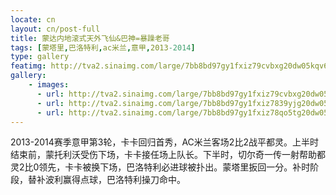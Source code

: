 ```yaml
---
locate: cn
layout: cn/post-full
title: 蒙达内地滚式天外飞仙&巴神=暴躁老哥
tags: [蒙塔里,巴洛特利,ac米兰,意甲,2013-2014]
type: gallery
featimg: http://tva2.sinaimg.com/large/7bb8bd97gy1fxiz79cvbxg20dw05kqv6.gif
gallery:
    - images:
      - url: http://tva2.sinaimg.com/large/7bb8bd97gy1fxiz79cvbxg20dw05kqv6.gif
      - url: http://tva2.sinaimg.com/large/7bb8bd97gy1fxiz7839yjg20dw05kkjn.gif
      - url: http://tva2.sinaimg.com/large/7bb8bd97gy1fxiz78qo5tg20dw05ke83.gif
---
```


2013-2014赛季意甲第3轮，卡卡回归首秀，AC米兰客场2比2战平都灵。上半时结束前，蒙托利沃受伤下场，卡卡接任场上队长。下半时，切尔奇一传一射帮助都灵2比0领先，卡卡被换下场，巴洛特利必进球被扑出。蒙塔里扳回一分。补时阶段，替补波利赢得点球，巴洛特利操刀命中。